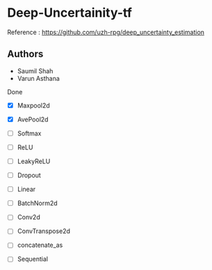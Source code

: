 # Deep-Uncertainity-tf

Reference : https://github.com/uzh-rpg/deep_uncertainty_estimation

## Authors
- Saumil Shah
- Varun Asthana

Done 
- [x] Maxpool2d
- [x] AvePool2d
- [ ] Softmax
- [ ] ReLU
- [ ] LeakyReLU
- [ ] Dropout
- [ ] Linear
- [ ] BatchNorm2d
- [ ] Conv2d
- [ ] ConvTranspose2d
- [ ] concatenate_as
- [ ] Sequential

